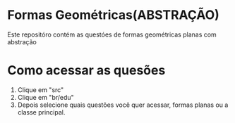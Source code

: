 # Formas Geométricas(ABSTRAÇÃO)
Este repositóro contém as questóes de formas geométricas planas com abstração

# Como acessar as quesões 

1. Clique em "src"
2. Clique em "br/edu"
3. Depois selecione quais questões você quer acessar, formas planas ou a classe principal.

